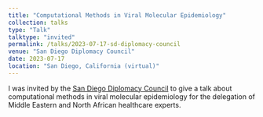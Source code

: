 ```yaml
---
title: "Computational Methods in Viral Molecular Epidemiology"
collection: talks
type: "Talk"
talktype: "invited"
permalink: /talks/2023-07-17-sd-diplomacy-council
venue: "San Diego Diplomacy Council"
date: 2023-07-17
location: "San Diego, California (virtual)"
---
```

I was invited by the <a href="https://sandiegodiplomacy.org/" target="_blank">San Diego Diplomacy Council</a> to give a talk about computational methods in viral molecular epidemiology for the delegation of Middle Eastern and North African healthcare experts.
